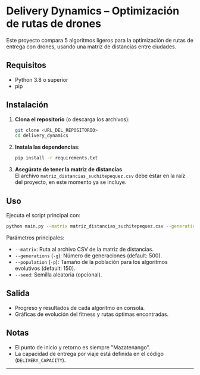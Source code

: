 # Delivery Dynamics – Optimización de rutas de drones

Este proyecto compara 5 algoritmos ligeros para la optimización de rutas de entrega con drones, usando una matriz de distancias entre ciudades.

## Requisitos

- Python 3.8 o superior
- pip

## Instalación

1. **Clona el repositorio** (o descarga los archivos):

   ```bash
   git clone <URL_DEL_REPOSITORIO>
   cd delivery_dynamics
   ```

2. **Instala las dependencias**:

   ```bash
   pip install -r requirements.txt
   ```

3. **Asegúrate de tener la matriz de distancias**  
   El archivo `matriz_distancias_suchitepequez.csv` debe estar en la raíz del proyecto, en este momento ya se incluye.

## Uso

Ejecuta el script principal con:

```bash
python main.py --matrix matriz_distancias_suchitepequez.csv --generations 500 --population 150 --seed 42
```

Parámetros principales:

- `--matrix`: Ruta al archivo CSV de la matriz de distancias.
- `--generations` (`-g`): Número de generaciones (default: 500).
- `--population` (`-p`): Tamaño de la población para los algoritmos evolutivos (default: 150).
- `--seed`: Semilla aleatoria (opcional).

## Salida

- Progreso y resultados de cada algoritmo en consola.
- Gráficas de evolución del fitness y rutas óptimas encontradas.

## Notas

- El punto de inicio y retorno es siempre "Mazatenango".
- La capacidad de entrega por viaje está definida en el código (`DELIVERY_CAPACITY`).

---
